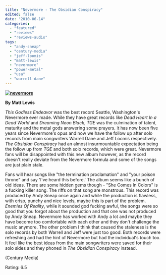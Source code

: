 ```yaml
---
title: "Nevermore - The Obsidian Conspiracy"
edited: false
date: "2010-06-14"
categories:
  - "featured"
  - "reviews"
  - "reviews-audio"
tags:
  - "andy-sneap"
  - "century-media"
  - "jeff-loomis"
  - "matt-lewis"
  - "nevermore"
  - "power-metal"
  - "usa"
  - "warrell-dane"
---
```


**[![nevermore](http://www.hellbound.ca/wp-content/uploads/2010/06/nevermore.jpg "nevermore")](http://www.hellbound.ca/wp-content/uploads/2010/06/nevermore.jpg)**

**By Matt Lewis**

_This Godless Endeavor_ was the best record Seattle, Washington's Nevermore ever made. While they have great records like _Dead Heart In a Dead World_ and _Dreaming Neon Black_, _TGE_ was the culmination of talent, maturity and the metal gods answering some prayers. It has now been five years since Nevermore's opus and now we have the follow up after solo records from main songwriters Warrell Dane and Jeff Loomis respectively. _The Obsidian Conspiracy_ had an almost insurmountable expectation being the follow up from _TGE_ and both solo records, which were great. Nevermore fans will be disappointed with this new album however, as the record doesn't really deviate from the Nevermore formula and some of the songs are just plain stale.

Fans will hear songs like "the termination proclamation" and "your poison throne" and say 'I've heard this before.' The album seems like a bunch of old ideas. There are some hidden gems though - "She Comes In Colors" is a fucking killer song. The riffs on that song are monstrous. This record was produced by Andy Sneap once again and while the production is flawless, with crisp, punchy and nice levels, maybe this is part of the problem. _Enemies Of Reality_, while it sounded god fucking awful, the songs were so good that you forgot about the production and that one was not produced by Andy Sneap. Nevermore has worked with Andy a lot and maybe they have become too comfortable with each other and they don't challenge the music anymore. The other problem I think that caused the staleness is the solo records by both Warrell and Jeff were just too good. Both records were refreshing and had the hint of Nevermore but had the individual's touch too. It feel like the best ideas from the main songwriters were saved for their solo sides and they phoned in _The Obsidian Conspiracy_ instead.

(Century Media)

Rating: 6.5
